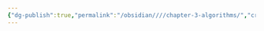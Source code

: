 ```yaml
---
{"dg-publish":true,"permalink":"/obsidian////chapter-3-algorithms/","created":"2024-04-22T14:31:21.693+08:00","updated":"2024-09-08T15:25:05.508+08:00"}
---
```


